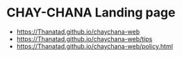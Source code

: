 # CHAY-CHANA Landing page

- https://Thanatad.github.io/chaychana-web
- https://Thanatad.github.io/chaychana-web/tips
- https://Thanatad.github.io/chaychana-web/policy.html
